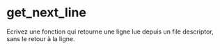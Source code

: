 # get_next_line
Ecrivez une fonction qui retourne une ligne lue depuis un file descriptor, sans le retour à la ligne.
